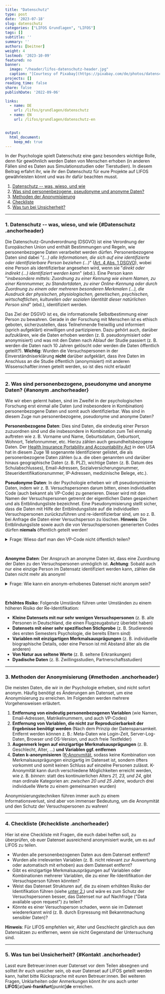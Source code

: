 ```yaml
---
title: "Datenschutz" 
type: post
date: '2023-07-18' 
slug: datenschutz
categories: ["LIFOS Grundlagen", "LIFOS"] 
tags: [] 
subtitle: ''
summary: '' 
authors: [beitner] 
weight: 4
lastmod: '2023-10-09'
featured: no
banner:
  image: "/header/lifos-datenschutz-header.jpg"
  caption: "[Courtesy of Pixabay](https://pixabay.com/de/photos/datenschutz-datenschutzerkl%C3%A4rung-5243225/)"
projects: []
reading_time: false
share: false
publishDate: '2022-09-06'

links:
  - name: DE
    url: /lifos/grundlagen/datenschutz
  - name: EN
    url: /lifos/grundlagen/datenschutz-en


output:
  html_document:
    keep_md: true
---
```


In der Psychologie spielt Datenschutz eine ganz besonders wichtige Rolle, denn für gewöhnlich werden Daten von Menschen erhoben (in anderen Fällen sind es Daten aus Simulationsstudien oder Tierstudien). In diesem Beitrag erfahrt ihr, wie ihr den Datenschutz für eure Projekte auf LIFOS gewährleisten könnt und was ihr dafür beachten musst.

1. [Datenschutz -- was, wieso, und wie](#Datenschutz)
2. [Was sind personenbezogene, pseudonyme und anonyme Daten?](#anonym)
3. [Methoden der Anonymisierung](#methoden)
4. [Checkliste](#checkliste)
5. [Was tun bei Unsicherheit?](#Kontakt)


***

### 1. Datenschutz -- was, wieso, und wie {#Datenschutz .anchorheader}

Die Datenschutz-Grundverordnung (DSGVO) ist eine Verordnung der Europäischen Union und enthält Bestimmungen und Regeln, wie personenbezogene Daten verarbeitet werden dürfen. Personenbezogene Daten sind dabei "*(...) alle Informationen, die sich auf eine identifizierte oder identifizierbare Person beziehen (...)*" ([Art. 4 Abs. 1 DSGVO](https://dsgvo-gesetz.de/art-4-dsgvo/)), wobei eine Person als identifizierbar angesehen wird, wenn sie "*direkt oder indirekt (...) identifiziert werden kann*" (ebd.). Eine Person kann "*insbesondere mittels: Zuordnung zu einer Kennung wie einem Namen, zu einer Kennnummer, zu Standortdaten, zu einer Online-Kennung oder durch Zuordnung zu einem oder mehreren besonderen Merkmalen (...), die Ausdruck der physischen, physiologischen, genetischen, psychischen, wirtschaftlichen, kulturellen oder sozialen Identität dieser natürlichen Person sind*" (ebd.), identifiziert werden. 

Das Ziel der DSGVO ist es, die informationelle Selbstbestimmung einer Person zu bewahren. Gerade in der Forschung mit Menschen ist es ethisch geboten, sicherzustellen, dass Teilnehmende freiwillig und informiert (sprich aufgeklärt) einwilligen und partizipieren. Dazu gehört auch, darüber aufzuklären, wie die Daten erhoben werden (z. B. pseudonymisiert oder anonymisiert) und was mit den Daten nach Ablauf der Studie passiert (z. B. werden die Daten nach 10 Jahren gelöscht oder werden die Daten öffentlich geteilt?). **Wichtig**: Wurden die Versuchspersonen in der Einverständniserklärung **nicht** darüber aufgeklärt, dass ihre Daten im Anschluss an die Studie öffentlich (anonymisiert) mit anderen Wissenschaftler:innen geteilt werden, so ist dies nicht erlaubt!

***

### 2. Was sind personenbezogene, pseudonyme und anonyme Daten? {#anonym .anchorheader}

Wie wir eben gelernt haben, sind im Zweifel in der psychologischen Forschung erst einmal alle Daten (und insbesondere in Kombination) personenbezogene Daten und somit auch identifizierbar. Was sind in diesem Zuge nun personenbezogene, pseudonyme und anonyme Daten? 

**Personenbezogene Daten**: Dies sind Daten, die eindeutig einer Person zuzuordnen sind und die insbesondere in Kombination zum Teil einmalig auftreten wie z. B. Vorname und Name, Geburtsdatum, Geburtsort, Wohnort, Telefonnummer, etc. Hierzu zählen auch gesundheitsbezogene Daten. Der [Health Insurance Portability and Accountability Act](https://www.govinfo.gov/app/details/CRPT-104hrpt736/CRPT-104hrpt736/summary) in den USA hat in diesem Zuge 18 sogenannte Identifizierer gelistet, die als personenbezogene Daten zählen (u.a. die oben genannten und darüber hinaus geographische Daten (z. B. PLZ), wichtige Daten (z. B. Datum des Schulabschlusses), Email-Adressen, Sozialversicherungsnummer, Steueridentifikationsnummer, IP-Adressen, medizinische Belege, etc.).

**Pseudonyme Daten**: In der Psychologie erheben wir oft pseudonymisierte Daten, indem wir z. B. Versuchspersonen darum bitten, einen individuellen Code (auch bekannt als VP-Code) zu generieren. Dieser wird mit den Namen der Versuchspersonen getrennt der eigentlichen Daten gespeichert und als Entblindungsliste bezeichnet. Eine Pseudonymisierung stellt sicher, dass die Daten mit Hilfe der Entblindungsliste auf die individuellen Versuchspersonen zurückzuführen und re-identifizierbar sind, um so z. B. bei Anfrage die Daten einer Versuchsperson zu löschen. **Hinweis**: Die Entblindungsliste sowie auch die von Versuchspersonen generierten Codes dürfen **niemals** öffentlich geteilt werden!

<details><summary>Frage: Wieso darf man den VP-Code nicht öffentlich teilen?</summary> 
Szenario: Mein Partner und ich nehmen beide an der Studie teil. Weil über mehrere Messzeitpunkte erhoben wird, muss jede Versuchsperson einen individuellen Code erstellen. Selbst wenn die Anleitung zur Generierung des VP-Codes nicht geteilt wird, weiß ich, wie mein Code zustande kam. Darüber hinaus kenne ich meinen Partner gut genug, sodass ich ebenso in der Lage wäre, seinen VP-Code zu generieren. Dementsprechend kann ich ihn auch in der Liste re-identifizieren. Ergo ist die Anonymität nicht gewährleistet! Wird der VP-Code nicht geteilt, kann ich meinen Partner schon schwieriger oder idealerweise gar nicht re-identifizieren.
</details>

&nbsp;

**Anonyme Daten**: Der Anspruch an anonyme Daten ist, dass eine Zuordnung der Daten zu den Versuchspersonen unmöglich ist. **Achtung**: Sobald auch nur eine einzige Person im Datensatz identifiziert werden kann, zählen die Daten nicht mehr als anonym!
  
  
<details><summary>Frage: Wie kann ein anonym-erhobenes Datenset nicht anonym sein?</summary> 
Szenario: In eurer Studienkohorte wird eine Untersuchung zu den Big 5 Persönlichkeitsmerkmalen durchgeführt. Darüber hinaus werden auch euer Geschlecht und Alter erfasst. Diejenigen, die die Untersuchung durchführen, erhalten keine Information darüber, wer die Umfrage ausfüllt, außer die eben aufgeführten Informationen. Nun gibt es in eurer Kohorte aber nicht nur Frauen und Männer zwischen 18 und 25 Jahren, sondern vielleicht auch eine non-binäre Person, eine Frau im Alter von 41 Jahren und ein Mann im Alter von 50 Jahren. Sobald man diese Studierenden kennt, wird man sie auch im Datensatz erkennen und der Datensatz gilt nicht mehr als anonym. Anders wäre es, wenn die Umfrage z. B. in ganz Deutschland gelaufen wäre. Alter und Geschlecht reichen dann nicht mehr zwingend aus, um die Personen identifizieren zu können. Was an diesem Beispiel deutlich wird, ist, dass potentiell jedes Merkmal oder Kombination von Merkmalen eine Person identifizierbar machen könnte.
</details>

&nbsp;

**Erhöhtes Risiko**: Folgende Umstände führen unter Umständen zu einem höheren Risiko der Re-Identifikation:

- **Kleine Datensets mit nur sehr wenigen Versuchspersonen** (z. B. alle Personen in Deutschland, die einen Flugzeugabsturz überlebt haben)
- **Datensets mit einer sehr spezifischen Stichprobe** (z. B. Studierende des ersten Semesters Psychologie, die bereits Eltern sind)
- **Variablen mit einzigartigen Merkmalsausprägungen** (z. B. individuelle biographische Details, oder eine Person ist mit Abstand älter als die anderen)
- **Von Natur aus seltene Werte** (z. B. seltene Erkrankungen)
- **Dyadische Daten** (z. B. Zwillingsstudien, Partnerschaftsstudien)

***

### 3. Methoden der Anonymisierung {#methoden .anchorheader}

Die meisten Daten, die wir in der Psychologie erheben, sind nicht sofort anonym. Häufig benötigt es Änderungen am Datenset, um eine Anonymisierung zu erreichen. Im Folgenden werden mehrere Vorgehensweisen erläutert. 

1. **Entfernung von eindeutig personenbezogenen Variablen** (wie Namen, Email-Adressen, Matrikelnummern, und auch VP-Codes)
2. **Entfernung von Variablen, die nicht zur Reproduzierbarkeit der Ergebnisse benötigt werden** (Nach dem Prinzip der Datensparsamkeit. Entfernt werden können z. B.: Meta-Daten wie Login-Zeit, Server-Log-Daten, Browser und OS-Version, und auch freie Textfelder)
3. **Augenmerk legen auf einzigartige Merkmalsausprägungen** (z. B. Geschlecht, Alter, ...) **und Variablen ggf. entfernen**
4. **Daten k-anonymisieren** ([K-Anonymität](https://de.wikipedia.org/wiki/K-Anonymit%C3%A4t), sodass keine Kombination von Merkmalsausprägungen einzigartig im Datenset ist, sondern öfters vorkommt und somit keinen Schluss auf einzelne Personen zulässt. K-Anonymität kann durch verschiedene Möglichkeiten erreicht werden, wie z. B. *binnen*: statt des kontinuierlichen Alters *21, 23, und 24*, gibt man ordinale Kategorien an: *zwischen 20 und 25 Jahre*, wodurch drei individuelle Werte zu einem gemeinsamen wurden)

Anonymisierungstechniken führen immer auch zu einem Informationsverlust, sind aber von immenser Bedeutung, um die Anonymität und den Schutz der Versuchspersonen zu wahren!

***

### 4. Checkliste {#checkliste .anchorheader}

Hier ist eine Checkliste mit Fragen, die euch dabei helfen soll, zu überprüfen, ob euer Datenset ausreichend anonymisiert wurde, um es auf LIFOS zu teilen.

- Wurden alle personenbezogenen Daten aus dem Datenset entfernt?
- Wurden alle irrelevanten Variablen (z. B. nicht relevant zur Auswertung oder automatisch mit erhoben) aus dem Datenset entfernt? 
- Gibt es einzigartige Merkmalsausprägungen auf Variablen oder Kombinationen mehrerer Variablen, die zu einer Re-Identifikation der Versuchsperson führen könnten?
- Weist das Datenset Strukturen auf, die zu einem erhöhten Risiko der Identifikation führen (siehe [unter 2.](#anonym)) und wäre es zum Schutz der Versuchspersonen besser, das Datenset nur auf Nachfrage ("Data available upon request") zu teilen?
- Könnte es einer Versuchsperson schaden, wenn sie im Datenset wiedererkannt wird (z. B. durch Erpressung mit Bekanntmachung sensibler Daten)?

**Hinweis**: Für LIFOS empfehlen wir, Alter und Geschlecht gänzlich aus den Datensätzen zu entfernen, wenn sie nicht Gegenstand der Untersuchung sind. 


***

### 5. Was tun bei Unsicherheit? {#Kontakt .anchorheader}

Lasst eure Betreuer:innen euer Datenset vor dem Teilen absegnen und solltet ihr euch unsicher sein, ob euer Datenset auf LIFOS geteilt werden kann, haltet bitte Rücksprache mit euren Betreuer:innen. Bei weiteren Fragen, Unklarheiten oder Anmerkungen könnt ihr uns auch unter **LIFOS**[at]**uni-frankfurt**[punkt]**de** erreichen.



